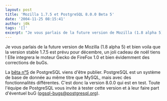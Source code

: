 ```yaml
---
layout: post
title: 'Mozilla 1.7.5 et PostgreSQL 8.0.0 Beta 5'
date: '2004-11-25 08:15:41'
author: j0k
tags: '[]'
excerpt: "Je vous parlais de la future version de Mozilla (1.8 alpha 5) et bien voila que la version stable 1.7.5 est prévu pour décembre, un joli cadeau de noël tiens !   Elle integrera le moteur Gecko de FireFox 1.0 et bien évidemment des corrections de buGs.  \n  \nLa [bêta n°5](http://www.postgresql.org/news/246.html) de PostgreSQL viens d'être publier.      …"
---
```


Je vous parlais de la future version de Mozilla (1.8 alpha 5) et bien voila que la version stable 1.7.5 est prévu pour décembre, un joli cadeau de noël tiens !   Elle integrera le moteur Gecko de FireFox 1.0 et bien évidemment des corrections de buGs.

La [bêta n°5](http://www.postgresql.org/news/246.html) de PostgreSQL viens d'être publier. PostgreSQL est un système de base de donnée au même titre que MySQL, mais avec des fonctionnalités différentes.   C'est donc la version 8.0.0 qui est en test. Toute l'équipe de PostgreSQL vous invite à tester cette version et à leur faire part d'éventuel buG (pgsql-bugs@postgresql.org).

